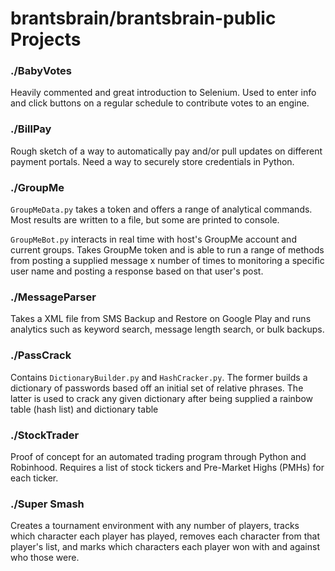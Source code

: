# brantsbrain/brantsbrain-public Projects

### ./BabyVotes

Heavily commented and great introduction to Selenium. Used to enter info and click buttons on a regular schedule to contribute votes to an engine.

### ./BillPay

Rough sketch of a way to automatically pay and/or pull updates on different payment portals. Need a way to securely store credentials in Python.

### ./GroupMe

`GroupMeData.py` takes a token and offers a range of analytical commands. Most results are written to a file, but some are printed to console.

`GroupMeBot.py` interacts in real time with host's GroupMe account and current groups. Takes GroupMe token and is able to run a range of methods from posting a supplied message x number of times to monitoring a specific user name and posting a response based on that user's post.

### ./MessageParser

Takes a XML file from SMS Backup and Restore on Google Play and runs analytics such as keyword search, message length search, or bulk backups.

### ./PassCrack

Contains `DictionaryBuilder.py` and `HashCracker.py`. The former builds a dictionary of passwords based off an initial set of relative phrases. The latter is used to crack any given dictionary after being supplied a rainbow table (hash list) and dictionary table

### ./StockTrader

Proof of concept for an automated trading program through Python and Robinhood. Requires a list of stock tickers and Pre-Market Highs (PMHs) for each ticker.

### ./Super Smash

Creates a tournament environment with any number of players, tracks which character each player has played, removes each character from that player's list, and marks which characters each player won with and against who those were.
